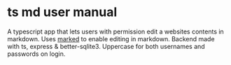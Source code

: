 # ts md user manual
 A typescript app that lets users with permission edit a websites contents in markdown. Uses [marked](https://github.com/markedjs/marked) to enable editing in markdown. Backend made with ts, express & better-sqlite3. Uppercase for both usernames and passwords on login.
